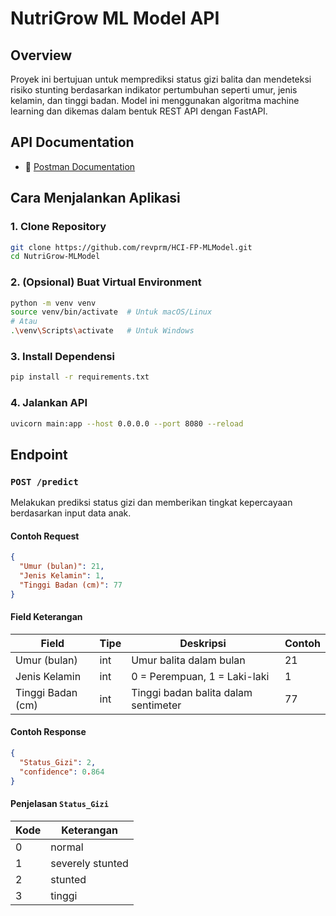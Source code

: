 # NutriGrow ML Model API

## Overview

Proyek ini bertujuan untuk memprediksi status gizi balita dan mendeteksi risiko stunting berdasarkan indikator pertumbuhan seperti umur, jenis kelamin, dan tinggi badan. Model ini menggunakan algoritma machine learning dan dikemas dalam bentuk REST API dengan FastAPI.

## API Documentation

* 🔗 [Postman Documentation](https://documenter.getpostman.com/view/39901805/2sB2qUnPvX)

## Cara Menjalankan Aplikasi

### 1. Clone Repository

```bash
git clone https://github.com/revprm/HCI-FP-MLModel.git
cd NutriGrow-MLModel
```

### 2. (Opsional) Buat Virtual Environment

```bash
python -m venv venv
source venv/bin/activate  # Untuk macOS/Linux
# Atau
.\venv\Scripts\activate   # Untuk Windows
```

### 3. Install Dependensi

```bash
pip install -r requirements.txt
```

### 4. Jalankan API

```bash
uvicorn main:app --host 0.0.0.0 --port 8080 --reload
```

## Endpoint

### `POST /predict`

Melakukan prediksi status gizi dan memberikan tingkat kepercayaan berdasarkan input data anak.

#### Contoh Request

```json
{
  "Umur (bulan)": 21,
  "Jenis Kelamin": 1,
  "Tinggi Badan (cm)": 77
}
```

#### Field Keterangan

| Field             | Tipe | Deskripsi                            | Contoh |
| ----------------- | ---- | ------------------------------------ | ------ |
| Umur (bulan)      | int  | Umur balita dalam bulan              | 21     |
| Jenis Kelamin     | int  | 0 = Perempuan, 1 = Laki-laki         | 1      |
| Tinggi Badan (cm) | int  | Tinggi badan balita dalam sentimeter | 77     |

#### Contoh Response

```json
{
  "Status_Gizi": 2,
  "confidence": 0.864
}
```

#### Penjelasan `Status_Gizi`

| Kode | Keterangan        |
| ---- | ----------------- |
| 0    | normal            |
| 1    | severely stunted  |
| 2    | stunted           |
| 3    | tinggi            |
